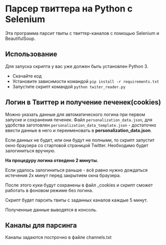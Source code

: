 # Парсер твиттерa на Python с Selenium
Эта программа парсит твиты с твиттер-каналов с помощью Selenium и BeautifulSoup.

## Использование

Для запуска скрипта у вас уже должен быть установлен Python 3.
- Скачайте код
- Установите зависимости командой `pip install -r requirements.txt`
- Запустите скрипт командой `python twiter_reader.py`

## Логин в Твиттер и получение печенек(cookies)
Можно указать данные для автоматического логина при первом запуске и сохранения печенек. Файл `personalization_data.json`, для удобства заготовлен `personalization_data_template.json` - достаточно ввести данные в него и переименовать в **personalization_data.json**.

Если данных не будет, или они будут не полными, то скрипт запустит окно браузера со стартовой страницой Twitter. Необходимо будет залогиниться вручную.

**На процедуру логина отведено 2 минуты.**

Если удалось залогиниться раньше - всё равно нужно дождаться истечения 2х минут перед закрытием окна браузера.

После этого куки будут сохранены в файл _cookies и скрипт сможет работать в фоновом режиме без логина.

Скрипт будет парсить твиты с заданных каналов каждые 5 минут.

Полученные данные выводятся в консоль.

## Каналы для парсинга
Каналы задаются построчно в файле channels.txt
